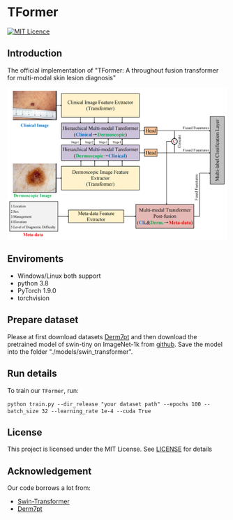 # TFormer
[![MIT Licence](https://badges.frapsoft.com/os/mit/mit.svg?v=103)](https://opensource.org/licenses/mit-license.php)   

## Introduction
The official implementation of "TFormer: A throughout fusion transformer for multi-modal skin lesion diagnosis"

![Our Network Structure](graphical_abstract.png)


## Enviroments
- Windows/Linux both support
- python 3.8
- PyTorch 1.9.0
- torchvision

## Prepare dataset
Please at first download datasets [Derm7pt](https://derm.cs.sfu.ca/Download.html) and then download the pretrained model of swin-tiny on ImageNet-1k from [github](https://github.com/SwinTransformer/storage/releases/download/v1.0.0/swin_tiny_patch4_window7_224.pth). Save the model into the folder "./models/swin_transformer".

## Run details
To train our `TFormer`, run:
```
python train.py --dir_release "your dataset path" --epochs 100 --batch_size 32 --learning_rate 1e-4 --cuda True
```

## License
This project is licensed under the MIT License. See [LICENSE](LICENSE) for details

## Acknowledgement
Our code borrows a lot from:
- [Swin-Transformer](https://github.com/microsoft/Swin-Transformer)
- [Derm7pt](https://github.com/jeremykawahara/derm7pt)

